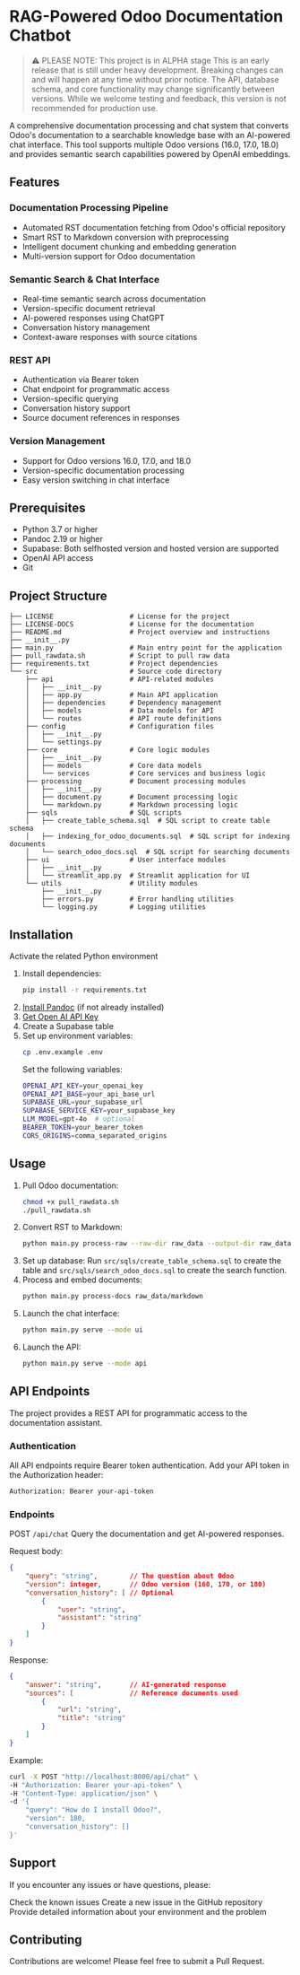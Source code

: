 # RAG-Powered Odoo Documentation Chatbot

> ⚠️ PLEASE NOTE: This project is in ALPHA stage
> This is an early release that is still under heavy development. Breaking changes can and will happen at any time without prior notice. The API, database schema, and core functionality may change significantly between versions. While we welcome testing and feedback, this version is not recommended for production use.

A comprehensive documentation processing and chat system that converts Odoo's documentation to a searchable knowledge base with an AI-powered chat interface. This tool supports multiple Odoo versions (16.0, 17.0, 18.0) and provides semantic search capabilities powered by OpenAI embeddings.

## Features

### Documentation Processing Pipeline

- Automated RST documentation fetching from Odoo's official repository
- Smart RST to Markdown conversion with preprocessing
- Intelligent document chunking and embedding generation
- Multi-version support for Odoo documentation


### Semantic Search & Chat Interface

- Real-time semantic search across documentation
- Version-specific document retrieval
- AI-powered responses using ChatGPT
- Conversation history management
- Context-aware responses with source citations

### REST API

- Authentication via Bearer token
- Chat endpoint for programmatic access
- Version-specific querying
- Conversation history support
- Source document references in responses

### Version Management

- Support for Odoo versions 16.0, 17.0, and 18.0
- Version-specific documentation processing
- Easy version switching in chat interface

## Prerequisites

- Python 3.7 or higher
- Pandoc 2.19 or higher
- Supabase: Both selfhosted version and hosted version are supported
- OpenAI API access
- Git

## Project Structure

```text
├── LICENSE                   # License for the project
├── LICENSE-DOCS              # License for the documentation
├── README.md                 # Project overview and instructions
├── __init__.py               
├── main.py                   # Main entry point for the application
├── pull_rawdata.sh           # Script to pull raw data
├── requirements.txt          # Project dependencies
└── src                       # Source code directory
    ├── api                   # API-related modules
    │   ├── __init__.py       
    │   ├── app.py            # Main API application
    │   ├── dependencies      # Dependency management
    │   ├── models            # Data models for API
    │   └── routes            # API route definitions
    ├── config                # Configuration files
    │   ├── __init__.py       
    │   └── settings.py       
    ├── core                  # Core logic modules
    │   ├── __init__.py       
    │   ├── models            # Core data models
    │   └── services          # Core services and business logic
    ├── processing            # Document processing modules
    │   ├── __init__.py       
    │   ├── document.py       # Document processing logic
    │   └── markdown.py       # Markdown processing logic
    ├── sqls                  # SQL scripts
    │   ├── create_table_schema.sql  # SQL script to create table schema
    │   ├── indexing_for_odoo_documents.sql  # SQL script for indexing documents
    │   └── search_odoo_docs.sql  # SQL script for searching documents
    ├── ui                    # User interface modules
    │   ├── __init__.py       
    │   └── streamlit_app.py  # Streamlit application for UI
    └── utils                 # Utility modules
        ├── __init__.py       
        ├── errors.py         # Error handling utilities
        └── logging.py        # Logging utilities
```

## Installation

Activate the related Python environment

1. Install dependencies:
    ```bash
    pip install -r requirements.txt
    ```
2. [Install Pandoc](https://pandoc.org/installing.html) (if not already installed)
3. [Get Open AI API Key](https://platform.openai.com/settings/organization/api-keys)
4. Create a Supabase table
5. Set up environment variables:
    ```bash
    cp .env.example .env
    ```
    Set the following variables:
    ```bash
    OPENAI_API_KEY=your_openai_key
    OPENAI_API_BASE=your_api_base_url
    SUPABASE_URL=your_supabase_url
    SUPABASE_SERVICE_KEY=your_supabase_key
    LLM_MODEL=gpt-4o  # optional
    BEARER_TOKEN=your_bearer_token
    CORS_ORIGINS=comma_separated_origins
    ```

## Usage

1. Pull Odoo documentation:
    ```bash
    chmod +x pull_rawdata.sh
    ./pull_rawdata.sh
    ```
2. Convert RST to Markdown:
    ```bash
    python main.py process-raw --raw-dir raw_data --output-dir raw_data/markdown
    ```
3. Set up database: Run `src/sqls/create_table_schema.sql` to create the table and `src/sqls/search_odoo_docs.sql` to create the search function.
4. Process and embed documents:
    ```bash
    python main.py process-docs raw_data/markdown
    ```
5. Launch the chat interface:
    ```bash
    python main.py serve --mode ui
    ```
6. Launch the API:
    ```bash
    python main.py serve --mode api
    ```
    
## API Endpoints

The project provides a REST API for programmatic access to the documentation assistant.

### Authentication

All API endpoints require Bearer token authentication. Add your API token in the Authorization header:
```bash
Authorization: Bearer your-api-token
```

### Endpoints

POST `/api/chat`
Query the documentation and get AI-powered responses.

Request body:
```json
{
    "query": "string",        // The question about Odoo
    "version": integer,       // Odoo version (160, 170, or 180)
    "conversation_history": [ // Optional
        {
            "user": "string",
            "assistant": "string"
        }
    ]
}
```

Response:
```json
{
    "answer": "string",       // AI-generated response
    "sources": [              // Reference documents used
        {
            "url": "string",
            "title": "string"
        }
    ]
}
```

Example:
```bash
curl -X POST "http://localhost:8000/api/chat" \
-H "Authorization: Bearer your-api-token" \
-H "Content-Type: application/json" \
-d '{
    "query": "How do I install Odoo?",
    "version": 180,
    "conversation_history": []
}'
```

## Support
If you encounter any issues or have questions, please:

Check the known issues
Create a new issue in the GitHub repository
Provide detailed information about your environment and the problem

## Contributing
Contributions are welcome! Please feel free to submit a Pull Request.